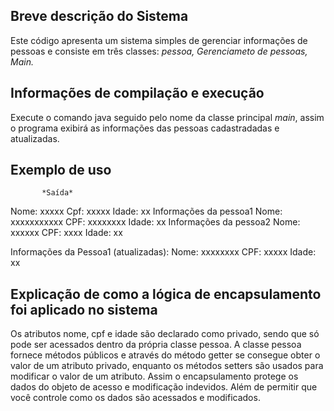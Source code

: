 ## Breve descrição do Sistema

Este código apresenta um sistema simples de gerenciar informações de pessoas e consiste em três classes: _pessoa, Gerenciameto de pessoas, Main._

## Informações de compilação e execução
Execute o comando java seguido pelo nome da classe principal *main*, assim o programa exibirá  as informações das pessoas cadastradadas e atualizadas.

## Exemplo de uso
           *Saída*
Nome: xxxxx Cpf: xxxxx Idade: xx
Informações da pessoa1
Nome: xxxxxxxxxxx
CPF: xxxxxxxx
Idade: xx
Informações da pessoa2
Nome: xxxxxx
CPF: xxxx
Idade: xx

Informações da Pessoa1 (atualizadas):
Nome: xxxxxxxx
CPF: xxxxx
Idade: xx


## Explicação de como a lógica de encapsulamento foi aplicado no sistema

Os atributos nome, cpf e idade são declarado como privado, sendo que só pode ser acessados dentro da própria classe pessoa.
A classe pessoa fornece métodos públicos e através do método getter se consegue obter o valor de um atributo privado, enquanto os métodos setters são usados para modificar o valor de um atributo.
Assim o encapsulamento protege os dados do objeto de acesso e modificação indevidos. Além de permitir que você controle como os dados são acessados e modificados. 

